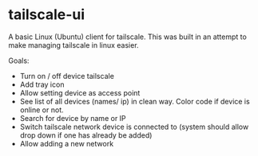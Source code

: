 # tailscale-ui
A basic Linux (Ubuntu) client for tailscale. This was built in an attempt to make managing tailscale in linux easier.

Goals:

- Turn on / off device tailscale
- Add tray icon
- Allow setting device as access point
- See list of all devices (names/ ip) in clean way. Color code if device is online or not.
- Search for device by name or IP
- Switch tailscale network device is connected to (system should allow drop down if one has already be added)
- Allow adding a new network 

